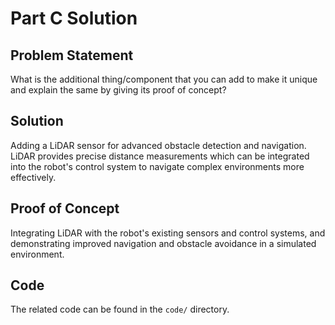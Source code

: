 # Part C Solution

## Problem Statement
What is the additional thing/component that you can add to make it unique and explain the same by giving its proof of concept?

## Solution
Adding a LiDAR sensor for advanced obstacle detection and navigation. LiDAR provides precise distance measurements which can be integrated into the robot's control system to navigate complex environments more effectively.

## Proof of Concept
Integrating LiDAR with the robot's existing sensors and control systems, and demonstrating improved navigation and obstacle avoidance in a simulated environment.

## Code
The related code can be found in the `code/` directory.
